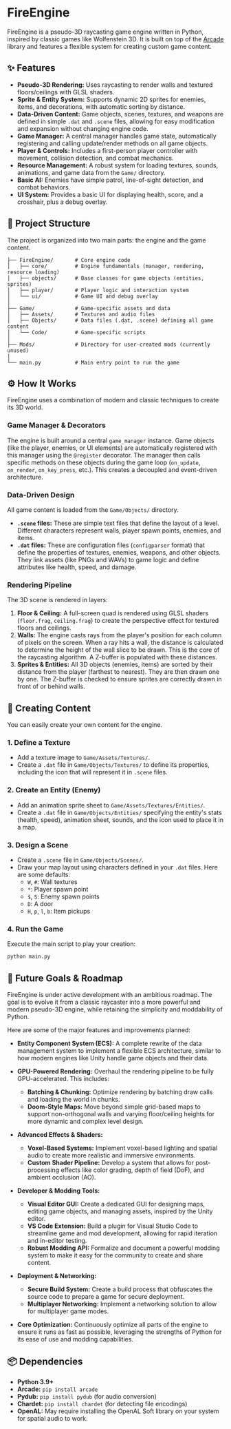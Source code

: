 # FireEngine

FireEngine is a pseudo-3D raycasting game engine written in Python, inspired by classic games like Wolfenstein 3D. It is built on top of the [Arcade](https://api.arcade.academy/en/latest/) library and features a flexible system for creating custom game content.

## ✨ Features

- **Pseudo-3D Rendering:** Uses raycasting to render walls and textured floors/ceilings with GLSL shaders.
- **Sprite & Entity System:** Supports dynamic 2D sprites for enemies, items, and decorations, with automatic sorting by distance.
- **Data-Driven Content:** Game objects, scenes, textures, and weapons are defined in simple `.dat` and `.scene` files, allowing for easy modification and expansion without changing engine code.
- **Game Manager:** A central manager handles game state, automatically registering and calling update/render methods on all game objects.
- **Player & Controls:** Includes a first-person player controller with movement, collision detection, and combat mechanics.
- **Resource Management:** A robust system for loading textures, sounds, animations, and game data from the `Game/` directory.
- **Basic AI:** Enemies have simple patrol, line-of-sight detection, and combat behaviors.
- **UI System:** Provides a basic UI for displaying health, score, and a crosshair, plus a debug overlay.

## 📂 Project Structure

The project is organized into two main parts: the engine and the game content.

```
├── FireEngine/       # Core engine code
│   ├── core/         # Engine fundamentals (manager, rendering, resource loading)
│   ├── objects/      # Base classes for game objects (entities, sprites)
│   ├── player/       # Player logic and interaction system
│   └── ui/           # Game UI and debug overlay
│
├── Game/             # Game-specific assets and data
│   ├── Assets/       # Textures and audio files
│   ├── Objects/      # Data files (.dat, .scene) defining all game content
│   └── Code/         # Game-specific scripts
│
├── Mods/             # Directory for user-created mods (currently unused)
│
└── main.py           # Main entry point to run the game
```

## ⚙️ How It Works

FireEngine uses a combination of modern and classic techniques to create its 3D world.

### Game Manager & Decorators
The engine is built around a central `game_manager` instance. Game objects (like the player, enemies, or UI elements) are automatically registered with this manager using the `@register` decorator. The manager then calls specific methods on these objects during the game loop (`on_update`, `on_render`, `on_key_press`, etc.). This creates a decoupled and event-driven architecture.

### Data-Driven Design
All game content is loaded from the `Game/Objects/` directory.
- **`.scene` files:** These are simple text files that define the layout of a level. Different characters represent walls, player spawn points, enemies, and items.
- **`.dat` files:** These are configuration files (`configparser` format) that define the properties of textures, enemies, weapons, and other objects. They link assets (like PNGs and WAVs) to game logic and define attributes like health, speed, and damage.

### Rendering Pipeline
The 3D scene is rendered in layers:
1.  **Floor & Ceiling:** A full-screen quad is rendered using GLSL shaders (`floor.frag`, `ceiling.frag`) to create the perspective effect for textured floors and ceilings.
2.  **Walls:** The engine casts rays from the player's position for each column of pixels on the screen. When a ray hits a wall, the distance is calculated to determine the height of the wall slice to be drawn. This is the core of the raycasting algorithm. A Z-buffer is populated with these distances.
3.  **Sprites & Entities:** All 3D objects (enemies, items) are sorted by their distance from the player (farthest to nearest). They are then drawn one by one. The Z-buffer is checked to ensure sprites are correctly drawn in front of or behind walls.

## 🚀 Creating Content

You can easily create your own content for the engine.

### 1. Define a Texture
- Add a texture image to `Game/Assets/Textures/`.
- Create a `.dat` file in `Game/Objects/Textures/` to define its properties, including the icon that will represent it in `.scene` files.

### 2. Create an Entity (Enemy)
- Add an animation sprite sheet to `Game/Assets/Textures/Entities/`.
- Create a `.dat` file in `Game/Objects/Entities/` specifying the entity's stats (health, speed), animation sheet, sounds, and the icon used to place it in a map.

### 3. Design a Scene
- Create a `.scene` file in `Game/Objects/Scenes/`.
- Draw your map layout using characters defined in your `.dat` files. Here are some defaults:
  - `W`, `#`: Wall textures
  - `*`: Player spawn point
  - `$`, `S`: Enemy spawn points
  - `D`: A door
  - `H`, `p`, `l`, `b`: Item pickups

### 4. Run the Game
Execute the main script to play your creation:
```bash
python main.py
```

## 🎯 Future Goals & Roadmap

FireEngine is under active development with an ambitious roadmap. The goal is to evolve it from a classic raycaster into a more powerful and modern pseudo-3D engine, while retaining the simplicity and moddability of Python.

Here are some of the major features and improvements planned:

-   **Entity Component System (ECS):** A complete rewrite of the data management system to implement a flexible ECS architecture, similar to how modern engines like Unity handle game objects and their data.

-   **GPU-Powered Rendering:** Overhaul the rendering pipeline to be fully GPU-accelerated. This includes:
    -   **Batching & Chunking:** Optimize rendering by batching draw calls and loading the world in chunks.
    -   **Doom-Style Maps:** Move beyond simple grid-based maps to support non-orthogonal walls and varying floor/ceiling heights for more dynamic and complex level design.

-   **Advanced Effects & Shaders:**
    -   **Voxel-Based Systems:** Implement voxel-based lighting and spatial audio to create more realistic and immersive environments.
    -   **Custom Shader Pipeline:** Develop a system that allows for post-processing effects like color grading, depth of field (DoF), and ambient occlusion (AO).

-   **Developer & Modding Tools:**
    -   **Visual Editor GUI:** Create a dedicated GUI for designing maps, editing game objects, and managing assets, inspired by the Unity editor.
    -   **VS Code Extension:** Build a plugin for Visual Studio Code to streamline game and mod development, allowing for rapid iteration and in-editor testing.
    -   **Robust Modding API:** Formalize and document a powerful modding system to make it easy for the community to create and share content.

-   **Deployment & Networking:**
    -   **Secure Build System:** Create a build process that obfuscates the source code to prepare a game for secure deployment.
    -   **Multiplayer Networking:** Implement a networking solution to allow for multiplayer game modes.

-   **Core Optimization:** Continuously optimize all parts of the engine to ensure it runs as fast as possible, leveraging the strengths of Python for its ease of use and modding capabilities.

## 📦 Dependencies

- **Python 3.9+**
- **Arcade:** `pip install arcade`
- **Pydub:** `pip install pydub` (for audio conversion)
- **Chardet:** `pip install chardet` (for detecting file encodings)
- **OpenAL:** May require installing the OpenAL Soft library on your system for spatial audio to work.
